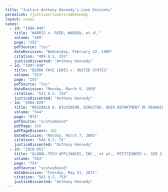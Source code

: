 ```yaml
---
title: "Justice Anthony Kennedy's Lone Dissents"
permalink: /justices/loners/amkennedy
layout: cases
cases:
  - id: "1988-040"
    title: "HARRIS v. REED, WARDEN, et al."
    volume: "489"
    page: "255"
    pdfSource: "loc"
    dateDecision: "Wednesday, February 22, 1989"
    citation: "489 U.S. 255"
    justiceDissented: "Anthony Kennedy"
  - id: "1997-040"
    title: "DEBRA FAYE LEWIS v. UNITED STATES"
    volume: "523"
    page: "155"
    pdfSource: "loc"
    dateDecision: "Monday, March 9, 1998"
    citation: "523 U.S. 155"
    justiceDissented: "Anthony Kennedy"
  - id: "2004-029"
    title: "REGINALD A. WILKINSON, DIRECTOR, OHIO DEPARTMENT OF REHABILITATION AND CORRECTION, et al. v. WILLIAM DWIGHT DOTSON, et al."
    volume: "544"
    page: "074"
    pdfSource: "scotusBound"
    pdfPage: 168
    pdfPageDissent: 182
    dateDecision: "Monday, March 7, 2005"
    citation: "544 U.S. 74"
    justiceDissented: "Anthony Kennedy"
  - id: "2010-051"
    title: "GLOBAL-TECH APPLIANCES, INC., et al., PETITIONERS v. SEB S.A."
    volume: "563"
    page: "754"
    pdfSource: "scotusBound"
    dateDecision: "Tuesday, May 31, 2011"
    citation: "563 U.S. 754"
    justiceDissented: "Anthony Kennedy"
---
```


